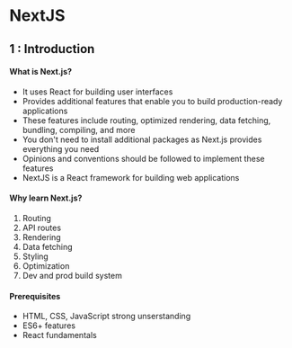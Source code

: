 # NextJS

## 1 : Introduction

#### What is Next.js?
- It uses React for building user interfaces
- Provides additional features that enable you to build production-ready applications
- These features include routing, optimized rendering, data fetching, bundling, compiling, and more
- You don't need to install additional packages as Next.js provides everything you need
- Opinions and conventions should be followed to implement these features
- NextJS is a React framework for building web applications

#### Why learn Next.js?
1. Routing
2. API routes
3. Rendering
4. Data fetching
5. Styling
6. Optimization
7. Dev and prod build system

#### Prerequisites
- HTML, CSS, JavaScript strong unserstanding
- ES6+ features
- React fundamentals